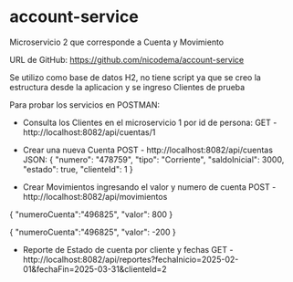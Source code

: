 # account-service
Microservicio 2 que corresponde a Cuenta y Movimiento

URL de GitHub:
https://github.com/nicodema/account-service

Se utilizo como base de datos H2, no tiene script ya que se creo la estructura desde la aplicacion y se ingreso Clientes de prueba

Para probar los servicios en POSTMAN:

- Consulta los Clientes en el microservicio 1 por id de persona: 
GET - http://localhost:8082/api/cuentas/1

- Crear una nueva Cuenta
POST - http://localhost:8082/api/cuentas
JSON:
{
  "numero": "478759",
  "tipo": "Corriente",
  "saldoInicial": 3000,
  "estado": true,
  "clienteId": 1
}

- Crear Movimientos ingresando el valor y numero de cuenta
POST - http://localhost:8082/api/movimientos

{
  "numeroCuenta":"496825",
  "valor": 800
}

{
  "numeroCuenta":"496825",
  "valor": -200
}

- Reporte de Estado de cuenta por cliente y fechas
GET - http://localhost:8082/api/reportes?fechaInicio=2025-02-01&fechaFin=2025-03-31&clienteId=2



